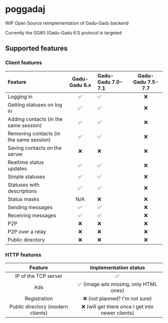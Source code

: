 # poggadaj
WIP Open Source reimplementation of Gadu-Gadu backend

Currently the GG60 (Gadu-Gadu 6.1) protocol is targeted

## Supported features

### Client features

| Feature                                 | Gadu-Gadu 6.x | Gadu-Gadu 7.0-7.1 | Gadu-Gadu 7.5-7.7 |
|:----------------------------------------|:-------------:|:------------------|:-----------------:|
| Logging in                              |       ✅       | ✅                 |         ❌         |
| Getting statuses on log in              |       ✅       | ✅                 |         ❌         |
| Adding contacts (in the same session)   |       ✅       | ✅                 |         ❌         |
| Removing contacts (in the same session) |       ✅       | ✅                 |         ❌         |
| Saving contacts on the server           |       ❌       | ❌                 |         ❌         |
| Realtime status updates                 |       ✅       | ✅                 |         ❌         |
| Simple statuses                         |       ✅       | ✅                 |         ❌         |
| Statuses with descriptions              |       ✅       | ✅                 |         ❌         |
| Status masks                            |      N/A      | ❌                 |         ❌         |
| Sending messages                        |       ✅       | ✅                 |         ❌         |
| Receiving messages                      |       ✅       | ✅                 |         ❌         |
| P2P                                     |       ❌       | ❌                 |         ❌         |
| P2P over a relay                        |       ❌       | ❌                 |         ❌         |
| Public directory                        |       ❌       | ❌                 |         ❌         |

### HTTP features

|              Feature              |              Implementation status               |
|:---------------------------------:|:------------------------------------------------:|
|       IP of the TCP server        |                        ✅                         |
|                Ads                |      ✅ (image ads missing, only HTML ones)       |
|           Registration            |          ❌ (not planned? I'm not sure)           |
| Public directory (modern clients) | ❌ (will get there once I get into newer clients) |
